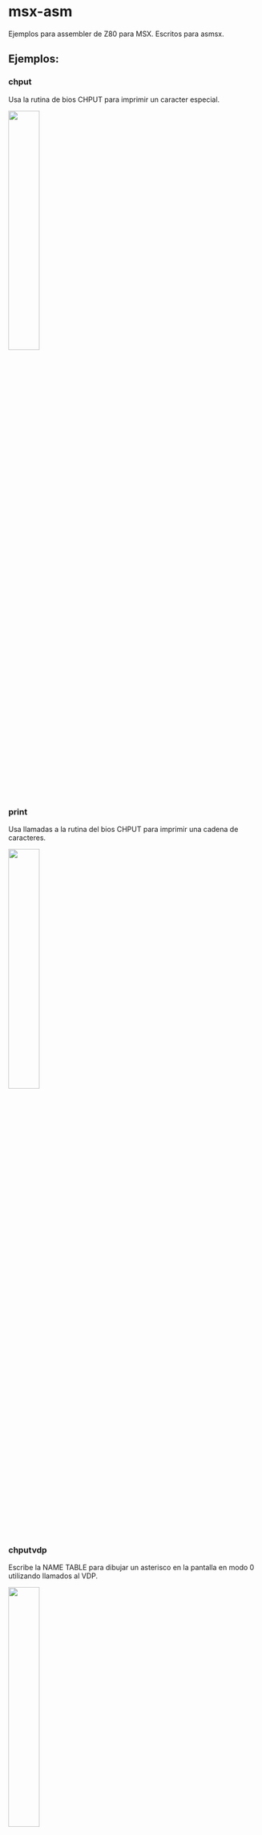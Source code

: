 # msx-asm
Ejemplos para assembler de Z80 para MSX. Escritos para asmsx.

## Ejemplos:

### chput

Usa la rutina de bios CHPUT para imprimir un caracter especial.

<img src="https://github.com/rpelorosso/msx-asm/assets/6107574/373e8683-7e06-405a-80d1-8d7a5b1a6793" width="35%"/>

### print

Usa llamadas a la rutina del bios CHPUT para imprimir una cadena de caracteres.

<img src="https://github.com/rpelorosso/msx-asm/assets/6107574/dab90761-a383-4cd9-996d-f63ed4893703" width="35%"/>

### chputvdp

Escribe la NAME TABLE para dibujar un asterisco en la pantalla en modo 0 utilizando llamados al VDP.

<img src="https://github.com/rpelorosso/msx-asm/assets/6107574/ee389d2d-ea29-430b-b672-04fcf3bbc2e7" width="35%"/>

### printvdp

Escribe la NAME TABLE para escribir un string en pantalla utilizando un loop.

<img src="https://github.com/rpelorosso/msx-asm/assets/6107574/15bbec2f-eb0e-4cd4-974a-6a682acc54d4" width="35%"/>

### h_timi 

Atiende a la interrupción de VBlank, H_TIMI

<img src="https://github.com/rpelorosso/msx-asm/assets/6107574/cab5ddf3-2934-430f-8b94-ef8d75bfbcfa" width="35%"/>

### chmod

Inicializa un modo gráfico utilizando una llamada a la función CHMOD del bios.

<img src="https://github.com/rpelorosso/msx-asm/assets/6107574/4088762c-829a-439b-b6a2-85cfa81b1d30" width="35%"/>

### sprites

Escribe la tabla de atributos de sprites, y registros del VDP para mostar un sprite en screen 1.

<img src="https://github.com/rpelorosso/msx-asm/assets/6107574/a3ef9b42-a830-4c35-b790-6103e25a5f32" width="35%"/>

### dump_to_vram 

Escribe una imagen guardada en RAM a VRAM.

<img src="https://github.com/rpelorosso/msx-asm/assets/6107574/545164c4-51f1-4454-aa29-4589d2a05a58" width="35%"/>


